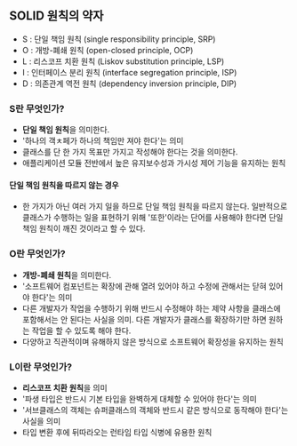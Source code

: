 ## SOLID 원칙의 약자
- S : 단일 책임 원칙 (single responsibility principle, SRP) 
- O : 개방-폐쇄 원칙 (open-closed principle, OCP)
- L : 리스코프 치환 원칙 (Liskov substitution principle, LSP)
- I : 인터페이스 분리 원칙 (interface segregation principle, ISP)
- D : 의존관계 역전 원칙 (dependency inversion principle, DIP)

### S란 무엇인가?
- **단일 책임 원칙**을 의미한다.
- '하나의 객ㅊ페가 하나의 책임만 져야 한다'는 의미
- 클래스를 단 한 가지 목표만 가지고 작성해야 한다는 것을 의미한다.
- 애플리케이션 모듈 전반에서 높은 유지보수성과 가시성 제어 기능을 유지하는 원칙

#### 단일 책임 원칙을 따르지 않는 경우
- 한 가지가 아닌 여러 가지 일을 하므로 단일 책임 원칙을 따르지 않는다. 일반적으로 클래스가 수행하는 일을 표현하기 위해 '또한'이라는 단어를 사용해야 한다면 단일 책임 원칙이 깨진 것이라고 할 수 있다.

### O란 무엇인가?
- **개방-폐쇄 원칙**을 의미한다.
- '소프트웨어 컴포넌트는 확장에 관해 열려 있어야 하고 수정에 관해서는 닫혀 있어야 한다'는 의미
- 다른 개발자가 작업을 수행하기 위해 반드시 수정해야 하는 제약 사항을 클래스에 포함해서는 안 된다는 사실을 의미. 다른 개발자가 클래스를 확장하기만 하면 원하는 작업을 할 수 있도록 해야 한다.
- 다양하고 직관적이며 유해하지 않은 방식으로 소프트웨어 확장성을 유지하는 원칙

### L이란 무엇인가?
- **리스코프 치환 원칙**을 의미
- '파생 타입은 반드시 기본 타입을 완벽하게 대체할 수 있어야 한다'는 의미
- '서브클래스의 객체는 슈퍼클래스의 객체와 반드시 같은 방식으로 동작해야 한다'는 사실을 의미
- 타입 변환 후에 뒤따라오는 런타임 타입 식병에 유용한 원칙